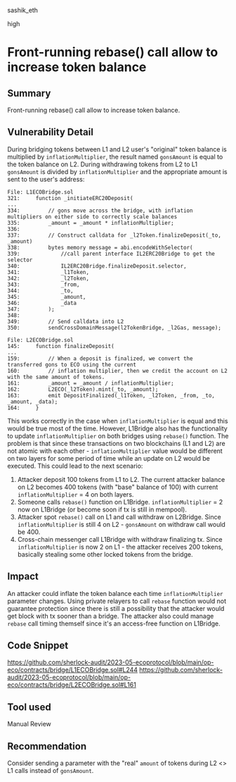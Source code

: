 sashik_eth

high

# Front-running rebase() call allow to increase token balance

## Summary

Front-running rebase() call allow to increase token balance.

## Vulnerability Detail

During bridging tokens between L1 and L2 user's "original" token balance is multiplied  by `inflationMultiplier`, the result named `gonsAmount` is equal to the token balance on L2. During withdrawing tokens from L2 to L1 `gonsAmount` is divided by `inflationMultiplier` and the appropriate amount is sent to the user's address:

```solidity
File: L1ECOBridge.sol
321:     function _initiateERC20Deposit(
...
334:         // gons move across the bridge, with inflation multipliers on either side to correctly scale balances
335:         _amount = _amount * inflationMultiplier;
336:  
337:         // Construct calldata for _l2Token.finalizeDeposit(_to, _amount)
338:         bytes memory message = abi.encodeWithSelector(
339:             //call parent interface IL2ERC20Bridge to get the selector
340:             IL2ERC20Bridge.finalizeDeposit.selector,
341:             _l1Token,
342:             _l2Token,
343:             _from,
344:             _to,
345:             _amount,
346:             _data
347:         );
348: 
349:         // Send calldata into L2
350:         sendCrossDomainMessage(l2TokenBridge, _l2Gas, message);

File: L2ECOBridge.sol
145:     function finalizeDeposit(
...
159:         // When a deposit is finalized, we convert the transferred gons to ECO using the current
160:         // inflation multiplier, then we credit the account on L2 with the same amount of tokens.
161:         _amount = _amount / inflationMultiplier; 
162:         L2ECO(_l2Token).mint(_to, _amount);
163:         emit DepositFinalized(_l1Token, _l2Token, _from, _to, _amount, _data);
164:     }
```

This works correctly in the case when `inflationMultiplier` is equal and this would be true most of the time.
However, L1Bridge also has the functionality to update `inflationMultiplier` on both bridges using `rebase()` function. The problem is that since these transactions on two blockchains (L1 and L2) are not atomic with each other - `inflationMultiplier` value would be different on two layers for some period of time while an update on L2 would be executed. This could lead to the next scenario:

1. Attacker deposit 100 tokens from L1 to L2. The current attacker balance on L2 becomes 400 tokens (with "base" balance of 100) with current `inflationMultiplier` = 4 on both layers.
2. Someone calls `rebase()` function on L1Bridge. `inflationMultiplier` = 2 now on L1Bridge (or become soon if tx is still in mempool).
3. Attacker spot `rebase()` call on L1 and call withdraw on L2Bridge. Since `inflationMultiplier` is still 4 on L2 - `gonsAmount` on withdraw call would be 400.
4. Cross-chain messenger call L1Bridge with withdraw finalizing tx. Since `inflationMultiplier` is now 2 on L1 - the attacker receives 200 tokens, basically stealing some other locked tokens from the bridge.

## Impact

An attacker could inflate the token balance each time `inflationMultiplier` parameter changes. Using private relayers to call `rebase` function would not guarantee protection since there is still a possibility that the attacker would get block with tx sooner than a bridge. The attacker also could manage `rebase` call timing themself since it's an access-free function on L1Bridge. 

## Code Snippet

https://github.com/sherlock-audit/2023-05-ecoprotocol/blob/main/op-eco/contracts/bridge/L1ECOBridge.sol#L244
https://github.com/sherlock-audit/2023-05-ecoprotocol/blob/main/op-eco/contracts/bridge/L2ECOBridge.sol#L161

## Tool used

Manual Review

## Recommendation

Consider sending a parameter with the "real" `amount` of tokens during L2 <> L1 calls instead of `gonsAmount`. 
